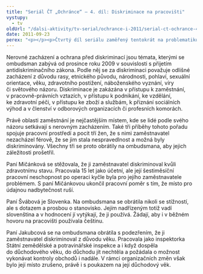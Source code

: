 ```yaml
---
title: "Seriál ČT „Ochránce“ – 4. díl: Diskriminace na pracovišti"
vystupy:
  - tv
oldUrl: "/dalsi-aktivity/tv-serial/ochrance-i-2011/serial-ct-ochrance-4-dil-diskriminace-na-pracovisti-1/"
date: 2011-09-23
perex: "<p></p><p>Čtvrtý díl seriálu zaměřený tentokrát na problematiku nerovného zacházení v pracovně-právních vztazích vysílá ČT2 v úterý 27. 9. v 17:20 hod a v repríze ve středu 28. 9. v 9:35 hod.</p>"
---
```


<!-- imported from the old website -->

<p>Nerovné zacházení a ochrana před diskriminací jsou témata, kterými se ombudsman zabývá od prosince roku 2009 v souvislosti s přijetím antidiskriminačního zákona. Podle něj se za diskriminaci považuje odlišné zacházení z důvodu rasy, etnického původu, národnosti, pohlaví, sexuální orientace, věku, zdravotního postižení, náboženského vyznání, víry či světového názoru. Diskriminace je zakázána v přístupu k zaměstnání, v pracovně-právních vztazích, v přístupu k podnikání, ke vzdělání, ke zdravotní péči, v přístupu ke zboží a službám, k přiznání sociálních výhod a v členství v odborových organizacích či profesních komorách.</p><p>Právě oblasti zaměstnání je nejčastějším místem, kde se lidé podle svého názoru setkávají s nerovným zacházením. Také tři příběhy tohoto pořadu spojuje pracovní prostředí a pocit tří žen, že s nimi zaměstnavatel nezacházel férově, že se jim stala nespravedlnost a možná byly diskriminovány. Všechny tři se proto obrátily na ombudsmana, aby jejich záležitosti prošetřil.</p><p>Paní Mičánková se stěžovala, že ji zaměstnavatel diskriminoval kvůli zdravotnímu stavu. Pracovala 15 let jako účetní, ale její šestiměsíční pracovní neschopnost po operaci kyčle byla pro jejího zaměstnavatele problémem. S paní Mičánkovou ukončil pracovní poměr s tím, že místo pro údajnou nadbytečnost ruší.</p><p>Paní Švábová je Slovenka. Na ombudsmana se obrátila nikoli se stížností, ale s dotazem a prosbou o stanovisko. Jejím nadřízeným totiž vadí slovenština a v hodnocení jí vytýkají, že ji používá. Žádají, aby i v běžném hovoru na pracovišti používala češtinu.</p><p>Paní Jakubcová se na ombudsmana obrátila s podezřením, že ji zaměstnavatel diskriminoval z důvodu věku. Pracovala jako inspektorka Státní zemědělské a potravinářské inspekce a i když dospěla do důchodového věku, do důchodu jít nechtěla a požádala o možnost vykonávat kontroly obchodů i nadále. V rámci organizačních změn však bylo její místo zrušeno, právě i s poukazem na její důchodový věk.</p>
